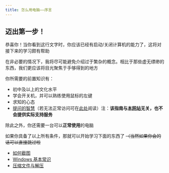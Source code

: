 ```yaml
---
title: 怎么用电脑——序言
---
```

## 迈出第一步！

恭喜你！当你看到这行文字时，你应该已经有启动/关闭计算机的能力了，这将对接下来的学习颇有帮助

在非必要的情况下，我将尽可能避免介绍过于繁杂的概念。相比于那些虚无缥缈的东西，我们更应该将目光聚焦于手够得到的地方

你所需要的前置知识有：

- 初中及以上的文化水平
- 学会开关机，并可以熟练使用鼠标的左键
- 求知的心态
- [提问的智慧](https://github.com/ryanhanwu/How-To-Ask-Questions-The-Smart-Way/blob/main/README-zh_CN.md)（若无法正常访问可在[此处](https://zhuanlan.zhihu.com/p/664680014)阅读）注：**该指南与[本网站](https://brain.whispery.top/)无关，也不会提供实际支持服务**

除此之外，你还需要一台可以**正常使用**的电脑

如果你具备了以上所有条件，那就可以开始学习下面的东西了 ~~（当然如果你会的话可以直接跳过啦~~

- [如何截图](怎么截图？.md)
- [Windows 基本常识](一些常用重要概念)
- [压缩文件与解压](压缩文件与解压.md)